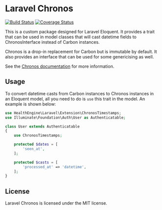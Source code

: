 # Laravel Chronos

[![Build Status](https://travis-ci.com/HealthEngineAU/laravel-chronos.svg?branch=master)](https://travis-ci.com/HealthEngineAU/laravel-chronos)
[![Coverage Status](https://coveralls.io/repos/github/HealthEngineAU/laravel-chronos/badge.svg?branch=master)](https://coveralls.io/github/HealthEngineAU/laravel-chronos?branch=master)

This is a custom package designed for Laravel Eloquent. It provides a trait that can be used in model classes that will
cast datetime fields to ChronosInterface instead of Carbon instances.

Chronos is a drop-in replacement for Carbon but is immutable by default. It also provides an interface that can be used
for some genericising as well.

See the [Chronos documentation](https://book.cakephp.org/3.0/en/chronos.html) for more information.

## Usage

To convert datetime casts from Carbon instances to Chronos instances in an Eloquent model, all you need to do is `use`
this trait in the model. An example is shown below:

```php
use HealthEngine\Laravel\Extension\ChronosTimestamps;
use Illuminate\Foundation\Auth\User as Authenticatable;

class User extends Authenticatable
{
    use ChronosTimestamps;

    protected $dates = [
        'seen_at',
    ];

    protected $casts = [
        'processed_at' => 'datetime',
    ];
}
```

## License

Laravel Chronos is licensed under the MIT license.
